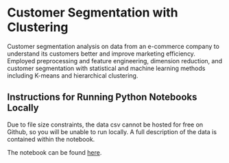 # Customer Segmentation with Clustering
Customer segmentation analysis on data from an e-commerce company to understand its customers better and improve marketing efficiency. Employed preprocessing and feature engineering, dimension reduction, and customer segmentation with statistical and machine learning methods including K-means and hierarchical clustering.
## Instructions for Running Python Notebooks Locally
Due to file size constraints, the data csv cannot be hosted for free on Github, so you will be unable to run locally. A full description of the data is contained within the notebook.

The notebook can be found [here](https://github.com/tomjhagan/portfolio/blob/main/customer-segmentation-clustering/notebooks/eda_and_model.ipynb).

